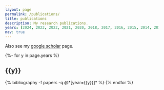 ```yaml
---
layout: page
permalink: /publications/
title: publications
description: My research publications.
years: [2024, 2023, 2022, 2021, 2020, 2018, 2017, 2016, 2015, 2014, 2012, 2011, 2010, 2009]
nav: true
---
```

Also see my [google scholar](https://scholar.google.com/citations?user=GGcjtCsAAAAJ&h) <i class="ai ai-google-scholar ai-1x"></i> page.
<!-- _pages/publications.md -->
<div class="publications">

{%- for y in page.years %}
  <h2 class="year">{{y}}</h2>
  {% bibliography -f papers -q @*[year={{y}}]* %}
{% endfor %}

</div>
